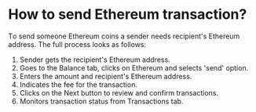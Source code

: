 # How to send Ethereum transaction?

Тo send someone Ethereum coins а sender needs recipient's Ethereum address. Тhe full process looks as follows:

1. Sender gets the recipient's Ethereum address.
2. Goes to the Balance tab, clicks on Ethereum and selects 'send' option.
3. Enters the amount and recipient's Ethereum address.
4. Indicates the fee for the transaction.
5. Clicks on the Next button to review and confirm transactions.
7. Monitors transaction status from Transactions tab.
